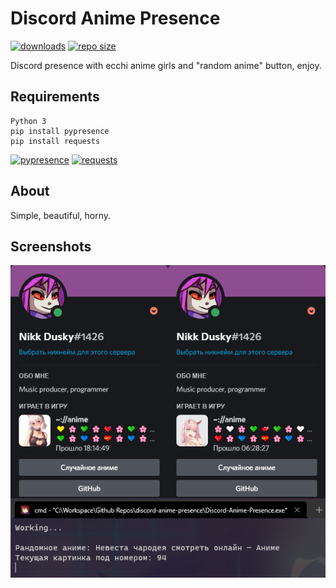 # Discord Anime Presence
[![downloads](https://img.shields.io/github/downloads/nikkdusky/discord-anime-presence/total?color=pink&style=flat-square)](https://github.com/NikkDusky/discord-anime-presence/releases)
[![repo size](https://img.shields.io/github/repo-size/nikkdusky/discord-anime-presence?color=pink&style=flat-square)](https://github.com/NikkDusky/discord-anime-presence/)



Discord presence with ecchi anime girls and "random anime" button, enjoy.


## Requirements

```
Python 3
pip install pypresence
pip install requests
```
[![pypresence](https://img.shields.io/pypi/v/pypresence?color=pink&label=pypresence&style=flat-square)](https://pypi.org/project/pypresence/)
[![requests](https://img.shields.io/pypi/v/requests?color=pink&label=requests&style=flat-square)](https://pypi.org/project/requests/)

## About

Simple, beautiful, horny.

## Screenshots

![](screenshots/1.png)
